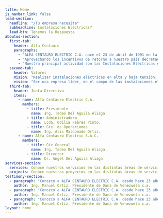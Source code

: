 ```yaml
---
title: Home
is_navbar_link: false
lead-section:
  headline: "¿Tu empresa necesita"
  subheadline: Instalaciones Eléctricas?
  lead-btn: Tenemos la Respuesta
aboutus-section:
  first-tab:
    header: Alfa Centauro
    paragraphs:
      - "ALFA CENTAURO ELECTRIC C.A. nace el 23 de abril de 1991 en la ciudad de Maturín, Edo. Monagas. El 07 de Octubre de 1997, es trasladada a la ciudad de Valencia, Edo. Carabobo por su actual Presidente el Ingeniero Tadeo del Aguila Aliaga, Ingeniero Electricista egresado de la Universidad Nacional de Ingeniería (UNI) de Lima - Perú, con especialidad en Sistemas de Potencia."
      - "Aprovechando los incentivos de retorno a nuestro país decretados por el Gobierno Nacional del Perú y dada el importante crecimiento económico experimentado en estos últimos 10 años, es que hemos decidido constituir ALFA CENTAURO ELECTRIC SAC, en la Ciudad de Chiclayo - Perú, iniciando operaciones en el mes de Setiembre del 2013, con los trabajos eléctricos de iluminación del Complejo Deportivo Chicago (Chan-Chan) en la ciudad de Trujillo."
      - "Nuestra principal actividad son las Instalaciones Eléctricas en ALTA Y BAJA TENSION prestando nuestros servicios, a las Empresas Industriales y Comerciales. Gracias a la calidad, rapidez, honradez y precios equitativos, nos hemos consolidado en este mercado de alta competencia."
  second-tab:
    header: Valores
    mision: "Realizar instalaciones eléctricas en alta y baja tensión, cumpliendo las normas nacionales e internacionales: ANSI, IEC, IEEE, NEMA, UNE etc., utilizando materiales de alta calidad. Preparando y entrenando a su personal en un ambiente seguro, generando ganancias suficientes para garantizar el crecimiento sostenido de la organización."
    vision: "Ser una empresa líder, en el campo de las instalaciones eléctricas industriales y comerciales, que maneje tecnología de punta y que utilice materiales y equipos de primera calidad, para satisfacer y superar la expectativa de nuestros clientes."
  third-tab:
    header: Junta Directiva
    items:
      - name: Alfa Centauro Electric C.A.
        members:
          - title: Presidente
            name: Ing. Tadeo Del Aguila Aliaga.
          - title: Administradora
            name: Lcda. Odilia Febres Pinto.
          - title: Gte. de Operaciones
            name: Ing. Alis Maldonado Ortiz.
      - name: Alfa Centauro Electric S.A.C.
        members:
          - title: Gte General
            name: Ing. Tadeo Del Aguila Aliaga.
          - title: Director
            name: Dr. Angel Del Aguila Aliaga
services-section:
  services: Conoce nuestros servicios en las distintas áreas de servicios en las que somos especialistas
  projects: Conoce nuestros proyectos en las distintas áreas de servicios en las que somos especialistas
testimony-section:
  - paragraph: "Conozco a ALFA CENTAURO ELECTRIC C.A. desde hace 23 años, cuando comenzaba sus operaciones acá en Venezuela, en aquel entonces realizaban trabajos para corregir el bajo factor de potencia y ahorrar energía. Desde entonces han realizado una variedad de trabajos en las diferentes  del grupo Dana. Destacan las instalaciones eléctricas de nuestro data center y la protección integral contra los rayos de nuestra planta ejes y cardanes donde instalaron 06 pararrayos de aplicaciones tecnologicas. Los recomiendo totalmente."
    author: Ing. Manuel Ortiz, Presidente de Dana de Venezuela c.a.  
  - paragraph: "Conozco a ALFA CENTAURO ELECTRIC C.A. desde hace 23 años, cuando comenzaba sus operaciones acá en Venezuela, en aquel entonces realizaban trabajos para corregir el bajo factor de potencia y ahorrar energía. Desde entonces han realizado una variedad de trabajos en las diferentes  del grupo Dana. Destacan las instalaciones eléctricas de nuestro data center y la protección integral contra los rayos de nuestra planta ejes y cardanes donde instalaron 06 pararrayos de aplicaciones tecnologicas. Los recomiendo totalmente."
    author: Ing. Manuel Ortiz, Presidente de Dana de Venezuela c.a.
  - paragraph: "Conozco a ALFA CENTAURO ELECTRIC C.A. desde hace 23 años, cuando comenzaba sus operaciones acá en Venezuela, en aquel entonces realizaban trabajos para corregir el bajo factor de potencia y ahorrar energía. Desde entonces han realizado una variedad de trabajos en las diferentes  del grupo Dana. Destacan las instalaciones eléctricas de nuestro data center y la protección integral contra los rayos de nuestra planta ejes y cardanes donde instalaron 06 pararrayos de aplicaciones tecnologicas. Los recomiendo totalmente."
    author: Ing. Manuel Ortiz, Presidente de Dana de Venezuela c.a.
layout: home
---
```

